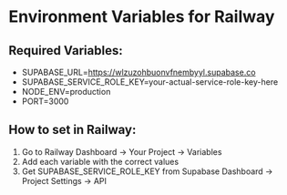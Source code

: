 # Environment Variables for Railway

## Required Variables:
- SUPABASE_URL=https://wlzuzohbuonvfnembyyl.supabase.co
- SUPABASE_SERVICE_ROLE_KEY=your-actual-service-role-key-here
- NODE_ENV=production
- PORT=3000

## How to set in Railway:
1. Go to Railway Dashboard → Your Project → Variables
2. Add each variable with the correct values
3. Get SUPABASE_SERVICE_ROLE_KEY from Supabase Dashboard → Project Settings → API
